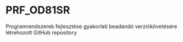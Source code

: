 # PRF_OD81SR
 Programrendszerek fejlesztése gyakorlati beadandó verziókövetésére létrehozott GitHub repository
